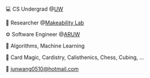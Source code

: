 💻 CS Undergrad @[UW](https://www.cs.washington.edu/)

🔬 Researcher @[Makeability Lab](https://makeabilitylab.cs.washington.edu/)

⚙️ Software Engineer @[ARUW](https://aruw.org/)

🧐 Algorithms, Machine Learning

🌟 Card Magic, Cardistry, Calisthenics, Chess, Cubing, ...

📧 junwang0510@hotmail.com
